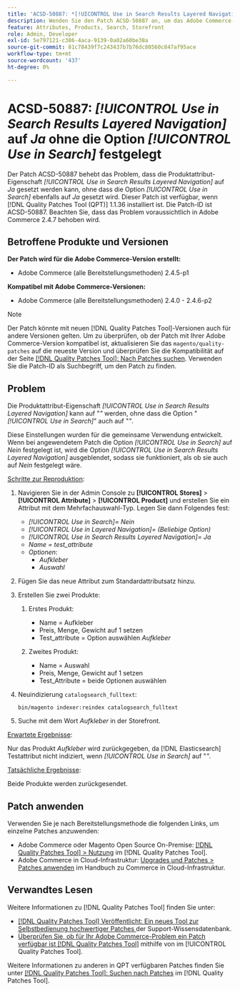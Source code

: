 ```yaml
---
title: 'ACSD-50887: *[!UICONTROL Use in Search Results Layered Navigation]* ohne *[!UICONTROL Use in Search]*-Option auf Ja gesetzt'
description: Wenden Sie den Patch ACSD-50887 an, um das Adobe Commerce-Problem zu beheben, bei dem die Produktattribut-Eigenschaft *[!UICONTROL Use in Search Results Layered Navigation]* auf *Ja* festgelegt werden kann, ohne dass die Option *[!UICONTROL Use in Search]* auch auf *Ja* festgelegt wird.
feature: Attributes, Products, Search, Storefront
role: Admin, Developer
exl-id: 5e797121-c386-4aca-9139-0a02a60be38a
source-git-commit: 81c78439f7c243437b7b76dc80560c847af95ace
workflow-type: tm+mt
source-wordcount: '437'
ht-degree: 0%

---
```


# ACSD-50887: *[!UICONTROL Use in Search Results Layered Navigation]* auf *Ja* ohne die Option *[!UICONTROL Use in Search]* festgelegt

Der Patch ACSD-50887 behebt das Problem, dass die Produktattribut-Eigenschaft *[!UICONTROL Use in Search Results Layered Navigation]* auf *Ja* gesetzt werden kann, ohne dass die Option *[!UICONTROL Use in Search]* ebenfalls auf *Ja* gesetzt wird. Dieser Patch ist verfügbar, wenn [!DNL Quality Patches Tool (QPT)] 1.1.36 installiert ist. Die Patch-ID ist ACSD-50887. Beachten Sie, dass das Problem voraussichtlich in Adobe Commerce 2.4.7 behoben wird.

## Betroffene Produkte und Versionen

**Der Patch wird für die Adobe Commerce-Version erstellt:**

* Adobe Commerce (alle Bereitstellungsmethoden) 2.4.5-p1

**Kompatibel mit Adobe Commerce-Versionen:**

* Adobe Commerce (alle Bereitstellungsmethoden) 2.4.0 - 2.4.6-p2

>[!NOTE]
>
>Der Patch könnte mit neuen [!DNL Quality Patches Tool]-Versionen auch für andere Versionen gelten. Um zu überprüfen, ob der Patch mit Ihrer Adobe Commerce-Version kompatibel ist, aktualisieren Sie das `magento/quality-patches` auf die neueste Version und überprüfen Sie die Kompatibilität auf der Seite [[!DNL Quality Patches Tool]: Nach Patches suchen](https://experienceleague.adobe.com/tools/commerce-quality-patches/index.html). Verwenden Sie die Patch-ID als Suchbegriff, um den Patch zu finden.

## Problem

Die Produktattribut-Eigenschaft *[!UICONTROL Use in Search Results Layered Navigation]* kann auf &quot;*&quot;* werden, ohne dass die Option &quot;*[!UICONTROL Use in Search]*&quot; auch auf &quot;*&quot;*.

Diese Einstellungen wurden für die gemeinsame Verwendung entwickelt. Wenn bei angewendetem Patch die Option *[!UICONTROL Use in Search]* auf *Nein* festgelegt ist, wird die Option *[!UICONTROL Use in Search Results Layered Navigation]* ausgeblendet, sodass sie funktioniert, als ob sie auch auf *Nein* festgelegt wäre.

<u>Schritte zur Reproduktion</u>:

1. Navigieren Sie in der Admin Console zu **[!UICONTROL Stores]** > **[!UICONTROL Attribute]** > **[!UICONTROL Product]** und erstellen Sie ein Attribut mit dem Mehrfachauswahl-Typ. Legen Sie dann Folgendes fest:

   * *[!UICONTROL Use in Search]= Nein*
   * *[!UICONTROL Use in Layered Navigation]= (Beliebige Option)*
   * *[!UICONTROL Use in Search Results Layered Navigation]= Ja*
   * *Name = test_attribute*
   * *Optionen*:
      * *Aufkleber*
      * *Auswahl*

1. Fügen Sie das neue Attribut zum Standardattributsatz hinzu.
1. Erstellen Sie zwei Produkte:

   1. Erstes Produkt:
      * Name = Aufkleber
      * Preis, Menge, Gewicht auf 1 setzen
      * Test_attribute = Option auswählen *Aufkleber*

   1. Zweites Produkt:
      * Name = Auswahl
      * Preis, Menge, Gewicht auf 1 setzen
      * Test_Attribute = beide Optionen auswählen

1. Neuindizierung `catalogsearch_fulltext`:

   `bin/magento indexer:reindex catalogsearch_fulltext`

1. Suche mit dem Wort *Aufkleber* in der Storefront.

<u>Erwartete Ergebnisse</u>:

Nur das Produkt *Aufkleber* wird zurückgegeben, da [!DNL Elasticsearch] Testattribut nicht indiziert, wenn *[!UICONTROL Use in Search]* auf &quot;*&quot;*.

<u>Tatsächliche Ergebnisse</u>:

Beide Produkte werden zurückgesendet.

## Patch anwenden

Verwenden Sie je nach Bereitstellungsmethode die folgenden Links, um einzelne Patches anzuwenden:

* Adobe Commerce oder Magento Open Source On-Premise: [[!DNL Quality Patches Tool] > Nutzung](/help/tools/quality-patches-tool/usage.md) im [!DNL Quality Patches Tool].
* Adobe Commerce in Cloud-Infrastruktur: [Upgrades und Patches > Patches anwenden](https://experienceleague.adobe.com/docs/commerce-cloud-service/user-guide/develop/upgrade/apply-patches.html) im Handbuch zu Commerce in Cloud-Infrastruktur.

## Verwandtes Lesen

Weitere Informationen zu [!DNL Quality Patches Tool] finden Sie unter:

* [[!DNL Quality Patches Tool] Veröffentlicht: Ein neues Tool zur Selbstbedienung hochwertiger Patches ](https://experienceleague.adobe.com/en/docs/commerce-knowledge-base/kb/announcements/commerce-announcements/magento-quality-patches-released-new-tool-to-self-serve-quality-patches) der Support-Wissensdatenbank.
* [Überprüfen Sie, ob für Ihr Adobe Commerce-Problem ein Patch verfügbar ist [!DNL Quality Patches Tool]](/help/tools/quality-patches-tool/patches-available-in-qpt/check-patch-for-magento-issue-with-magento-quality-patches.md) mithilfe von im [!UICONTROL Quality Patches Tool].


Weitere Informationen zu anderen in QPT verfügbaren Patches finden Sie unter [[!DNL Quality Patches Tool]: Suchen nach Patches](https://experienceleague.adobe.com/tools/commerce-quality-patches/index.html) im [!DNL Quality Patches Tool].
